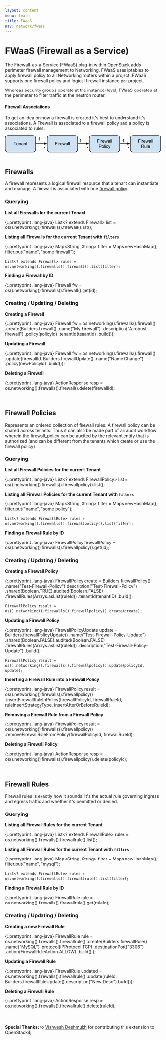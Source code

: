 ```yaml
---
layout: content
menu: learn
title: FWaaS
nav: network/fwaas
---
```


# FWaaS (Firewall as a Service)

The Firewall-as-a-Service (FWaaS) plug-in within OpenStack adds perimeter firewall management to Networking. FWaaS uses iptables to apply firewall policy to all Networking routers within a project. FWaaS supports one firewall policy and logical firewall instance per project.

Whereas security groups operate at the instance-level, FWaaS operates at the perimeter to filter traffic at the neutron router.

#### **Firewall Associations**

To get an idea on how a firewall is created it's best to understand it's associations.  A Firewall is associated to a firewall policy and a policy is associated to rules. 

<img src="/assets/img/learn/fwaas.png">
<br>
<br>

## Firewalls

A firewall represents a logical firewall resource that a tenant can instantiate and manage. A firewall is associated with one [firewall policy](#firewall-policies).

### Querying

**List all Firewalls for the current Tenant**

{:.prettyprint .lang-java}
	List<? extends Firewall> list = os().networking().firewalls().firewall().list();

**Listing all Firewalls for the current Tenant with `filters`**

{:.prettyprint .lang-java}
    Map<String, String> filter = Maps.newHashMap();
    filter.put("name", "some firewall");

	List<? extends Firewall> rules = os.networking().firewalls().firewall().list(filter);

**Finding a Firewall by ID**

{:.prettyprint .lang-java}
	Firewall fw = os().networking().firewalls().firewall().get(id);

### Creating / Updating / Deleting

**Creating a Firewall**

{:.prettyprint .lang-java}
	Firewall fw = os.networking().firewalls().firewall()
                    .create(Builders.firewall()
                             .name("My Firewall")
                             .description("A robust firewall")
                             .policy(policyId)
                             .tenantId(tenantId)
                             .build());

**Updating a Firewall**

{:.prettyprint .lang-java}
	Firewall fw = os.networking().firewalls().firewall()
                    .update(firewallId, Builders.firewallUpdate()
                           .name("Name Change")
                           .policy(newPolicyId)
                           .build());

**Deleting a Firewall**

{:.prettyprint .lang-java}
	ActionResponse resp = os.networking().firewalls().firewall().delete(firewallId);

<br>

## Firewall Policies

Represents an ordered collection of firewall rules. A firewall policy can be shared across tenants. 
Thus it can also be made part of an audit workflow wherein the firewall_policy can be audited by the relevant entity that is 
authorized (and can be different from the tenants which create or use the firewall policy)

### Querying

**List all Firewall Policies for the current Tenant**

{:.prettyprint .lang-java}
	List<? extends FirewallPolicy> list = os().networking().firewalls().firewallpolicy().list();

**Listing all Firewall Policies for the current Tenant with `filters`**

{:.prettyprint .lang-java}
    Map<String, String> filter = Maps.newHashMap();
    filter.put("name", "some policy");

	List<? extends FirewallRule> rules = os.networking().firewalls().firewallpolicy().list(filter);

**Finding a Firewall Rule by ID**

{:.prettyprint .lang-java}
	FirewallPolicy firewallPolicy = os().networking().firewalls().firewallpolicy().get(id);

### Creating / Updating / Deleting

**Creating a Firewall Policy**

{:.prettyprint .lang-java}
	FirewallPolicy create = Builders.firewallPolicy()
			        .name("Test-Firewall-Policy").description("Test-Firewall-Policy")
			        .shared(Boolean.TRUE).audited(Boolean.FALSE)
			        .firewallRules(Arrays.asList(ruleId))
			        .tenantId(tenantID)
			        .build();

	FirewallPolicy result = os().networking().firewalls().firewallpolicy().create(create);

**Updating a Firewall Policy**

{:.prettyprint .lang-java}
	FirewallPolicyUpdate update = Builders.firewallPolicyUpdate()
				        .name("Test-Firewall-Policy-Update")
				        .shared(Boolean.FALSE).audited(Boolean.FALSE)
				        .firewallRules(Arrays.asList(ruleId))
				        .description("Test-Firewall-Policy-Update")
				        .build();

	FirewallPolicy result = os().networking().firewalls().firewallpolicy().update(policyId, update);


**Inserting a Firewall Rule into a Firewall Policy**

{:.prettyprint .lang-java}
	FirewallPolicy result = os().networking().firewalls().firewallpolicy()
        			    .insertFirewallRuleInPolicy(firewallPolicyId, 
								firewallRuleId, 
								ruleInsertStrategyType, 
								insertAfterOrBeforeRuleId);

**Removing a Firewall Rule from a Firewall Policy**

{:.prettyprint .lang-java}
	FirewallPolicy result = os().networking().firewalls().firewallpolicy()
						 .removeFirewallRuleFromPolicy(firewallPolicyId, firewallRuleId);

**Deleting a Firewall Policy**

{:.prettyprint .lang-java}
	ActionResponse resp = os().networking().firewalls().firewallpolicy().delete(policyId);

<br>

## Firewall Rules

Firewall rules is exactly how it sounds. It's the actual rule governing ingress and egress traffic and whether it's permitted or
denied.

### Querying

**Listing all Firewall Rules for the current Tenant**

{:.prettyprint .lang-java}
	List<? extends FirewallRule> rules = os.networking().firewalls().firewallrule().list();

**Listing all Firewall Rules for the current Tenant with `filters`**

{:.prettyprint .lang-java}
    Map<String, String> filter = Maps.newHashMap();
    filter.put("name", "mysql");

	List<? extends FirewallRule> rules = os.networking().firewalls().firewallrule().list(filter);

**Finding a Firewall Rule by ID**

{:.prettyprint .lang-java}
	FirewallRule rule = os.networking().firewalls().firewallrule().get(ruleId);

### Creating / Updating / Deleting

**Creating a new Firewall Rule**

{:.prettyprint .lang-java}
    FirewallRule rule = os.networking().firewalls().firewallrule()
			      .create(Builders.firewallRule()
			                .name("MySQL")
			                .protocol(IPProtocol.TCP)
			                .destinationPort("3306")
			                .action(FirewallRuleAction.ALLOW)
			                .build()
			             );

**Updating a Firewall Rule**

{:.prettyprint .lang-java}
	FirewallRule updated = os.networking().firewalls().firewallrule()
				 .update(ruleId, Builders.firewallRuleUpdate().description("New Desc").build());


**Deleting a Firewall Rule**

{:.prettyprint .lang-java}
	ActionResponse resp = os.networking().firewalls().firewallrule().delete(ruleId);

<br>

<div class="alert alert-info" style="margin-top:20px;"><b>Special Thanks:</b> to <a href="https://github.com/vishvesh" class="alert-link" target="_blank">Vishvesh Deshmukh</a> for contributing this extension to OpenStack4j</div>




